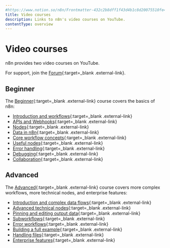 ```yaml
---
#https://www.notion.so/n8n/Frontmatter-432c2b8dff1f43d4b1c8d20075510fe4
title: Video courses
description: Links to n8n's video courses on YouTube.
contentType: overview
---
```


# Video courses

n8n provides two video courses on YouTube.

For support, join the [Forum](https://community.n8n.io/){:target=_blank .external-link}.

## Beginner

The [Beginner](https://www.youtube.com/playlist?list=PLlET0GsrLUL59YbxstZE71WszP3pVnZfI){:target=_blank .external-link} course covers the basics of n8n:

- [Introduction and workflows](https://youtu.be/4BVTkqbn_tY?si=g2A5eD8kAoia5k6y){:target=_blank .external-link}
- [APIs and Webhooks](https://youtu.be/y_cpFMF1pzk?si=zi3wM4W7nx8Jkcw3){:target=_blank .external-link}
- [Nodes](https://youtu.be/rCPXBkeBWCQ?si=-T2iUsydwS5ym6yI){:target=_blank .external-link}
- [Data in n8n](https://youtu.be/2YfWuNziPE4?si=4jB-fubG1_T0HXYx){:target=_blank .external-link}
- [Core workflow concepts](https://youtu.be/kkrA7tGHYNo?si=mLVbuV98ohL5YVnm){:target=_blank .external-link}
- [Useful nodes](https://youtu.be/Rmi-ckbMOQE?si=H_dF77uf5KJU7RtH){:target=_blank .external-link}
- [Error handling](https://youtu.be/XEUVl3bbMhI?si=nUyaME5kyxe6daGO){:target=_blank .external-link}
- [Debugging](https://youtu.be/Gxe_RfCRH-o?si=F-pAviLTIeL3-X13){:target=_blank .external-link}
- [Collaboration](https://youtu.be/pI0W-0Qcwmo?si=X7sALFXo2e-cY9FQ){:target=_blank .external-link}


## Advanced

The [Advanced](https://www.youtube.com/playlist?list=PLlET0GsrLUL5bxmx5c1H1Ms_OtOPYZIEG){:target=_blank .external-link} course covers more complex workflows, more technical nodes, and enterprise features:

- [Introduction and complex data flows](https://youtu.be/TFTLMQLozCI?si=vX0ooIH1RmbsgAkC){:target=_blank .external-link}
- [Advanced technical nodes](https://youtu.be/JM4jqYs4Fxo?si=YSNMeSay3C29C8HS){:target=_blank .external-link}
- [Pinning and editing output data](https://youtu.be/zcNB8L4_9mA?si=LZJ9DlYDQQxL7eeP){:target=_blank .external-link}
- [Subworkflows](https://youtu.be/xr05Ie_Hkyg?si=rqqP8llttZPBjBeD){:target=_blank .external-link}
- [Error workflows](https://youtu.be/77Ewdaby47M?si=6YRlC4nMgG4hVQPV){:target=_blank .external-link}
- [Building a full example](https://youtu.be/wOKLEfeJLVE?si=YMW5t-PzPq7QKbPY){:target=_blank .external-link}
- [Handling files](https://youtu.be/2RAZYNigqOY?si=9x4vLX2Qo08xx8vC){:target=_blank .external-link}
- [Enterprise features](https://youtu.be/fXEubzmVJ_E?si=aK9_fI9tkF6F5CtB){:target=_blank .external-link}
